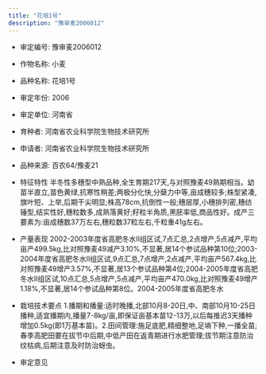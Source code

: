 ```yaml
---
title: "花培1号"
description: "豫审麦2006012"
---
```

* 审定编号:  豫审麦2006012

*  作物名称:  小麦

*  品种名称:  花培1号

*  审定年份:  2006

*  审定单位:  河南省

* 育种者:  河南省农业科学院生物技术研究所

*  申请者:  河南省农业科学院生物技术研究所

*  品种来源:  百农64/豫麦21

*  特征特性
半冬性多穗型中熟品种,全生育期217天,与对照豫麦49熟期相当。幼苗半直立,苗色黄绿,抗寒性稍差;两极分化快,分蘖力中等,亩成穗较多;株型紧凑,旗叶短、上举,后期干尖明显;株高78cm,抗倒性一般;穗层厚,小穗排列密,穗纺锤型,结实性好,穗粒数多,成熟落黄好;籽粒半角质,黑胚率低,商品性好。成产三要素为:亩成穗数37万左右,穗粒数37粒左右,千粒重41g左右。

*  产量表现
2002-2003年度省高肥冬水Ⅱ组区试,7点汇总,2点增产,5点减产,平均亩产499.5kg,比对照豫麦49减产3.10%,不显著,居14个参试品种第10位;2003-2004年度省高肥冬水Ⅱ组区试,9点汇总,7点增产,2点减产,平均亩产567.4kg,比对照豫麦49增产3.57%,不显著,居13个参试品种第4位;2004-2005年度省高肥冬水Ⅱ组区试,10点汇总,5点增产,5点减产,平均亩产470.0kg,比对照豫麦49增产1.18%,不显著,居14个参试品种第8位。2004-2005年度省高肥冬水

*  栽培技术要点
1.播期和播量:适时晚播,北部10月8-20日,中、南部10月10-25日播种,适宜播期内,播量7-8kg/亩,即保证亩基本苗12-13万,以后每推迟3天播种增加0.5kg(即1万基本苗)。2.田间管理:施足底肥,精细整地,足墒下种,一播全苗;春季高肥田要在拔节中后期,中低产田在返青期进行水肥管理;拔节期注意防治纹枯病,后期注意及时防治蚜虫。

*  审定意见

